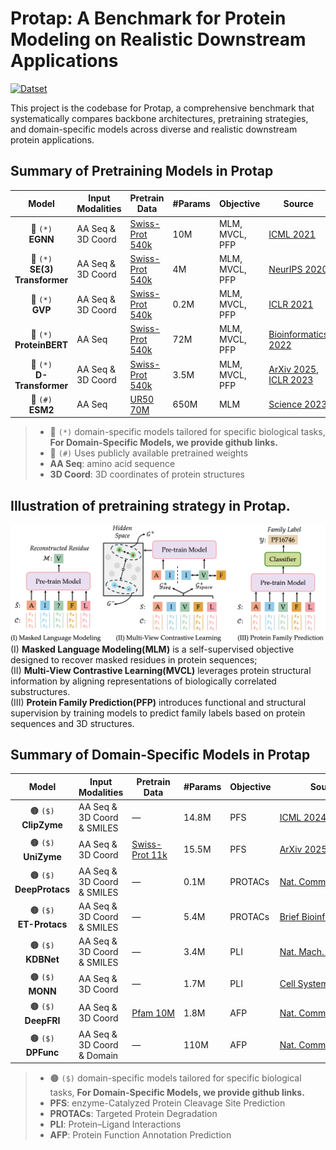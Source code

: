 
# Protap: A Benchmark for Protein Modeling on Realistic Downstream Applications
[![Datset](https://img.shields.io/badge/%F0%9F%A4%97%20Hugging%20Face-orange?label=Model)](https://huggingface.co/datasets/findshuo/Protap)

This project is the codebase for Protap, a comprehensive benchmark that systematically compares backbone architectures, pretraining strategies, and domain-specific models across diverse and realistic downstream protein applications.

## Summary of Pretraining Models in Protap

|**Model** | **Input Modalities** | **Pretrain Data** | **#Params** | **Objective** | **Source** |
|:-------------:|----------------------|-------------------|-------------|---------------|------------|
| 🔴 `(*)` <br> **EGNN**          | AA Seq & 3D Coord  | [Swiss-Prot 540k](https://www.uniprot.org/uniprotkb?query=reviewed:true) | 10M  | MLM, MVCL, PFP | [ICML 2021](https://proceedings.mlr.press/v139/satorras21a.html)           |
| 🔴 `(*)` <br> **SE(3) Transformer** | AA Seq & 3D Coord | [Swiss-Prot 540k](https://www.uniprot.org/uniprotkb?query=reviewed:true) | 4M   | MLM, MVCL, PFP | [NeurIPS 2020](https://proceedings.neurips.cc/paper/2020/hash/15231a7ce4ba789d13b722cc5c955834-Abstract.html) |
| 🔴 `(*)` <br> **GVP**           | AA Seq & 3D Coord | [Swiss-Prot 540k](https://www.uniprot.org/uniprotkb?query=reviewed:true) | 0.2M | MLM, MVCL, PFP | [ICLR 2021](https://openreview.net/forum?id=1YLJDvSx6J4)                    |
| 🔴 `(*)` <br> **ProteinBERT**   | AA Seq           | [Swiss-Prot 540k](https://www.uniprot.org/uniprotkb?query=reviewed:true) | 72M  | MLM, MVCL, PFP | [Bioinformatics 2022](https://academic.oup.com/bioinformatics/article/38/8/2102/6502274) |
| 🔴 `(*)` <br> **D-Transformer** | AA Seq &  3D Coord | [Swiss-Prot 540k](https://www.uniprot.org/uniprotkb?query=reviewed:true) | 3.5M | MLM, MVCL, PFP | [ArXiv 2025](https://arxiv.org/abs/2502.06914), [ICLR 2023](https://openreview.net/forum?id=vZTp1oPV3PC) |
| 🔵 `(#)` <br> **ESM2**          | AA Seq           | [UR50 70M](https://www.uniprot.org/help/uniref)                      | 650M | MLM           | [Science 2023](https://www.science.org/doi/10.1126/science.ade2574)         |  
> - 🔴 `(*)` domain-specific models tailored for specific biological tasks, **For Domain-Specific Models, we provide github links.**
> - 🔵 `(#)` Uses publicly available pretrained weights  
> - **AA Seq**: amino acid sequence  
> - **3D Coord**: 3D coordinates of protein structures   

## Illustration of pretraining strategy in Protap.
![Illustration of pretraining tasks in Protap](/figures/pretrain_strategy.png) 
(I) **Masked Language Modeling(MLM)** is a self-supervised objective designed to recover masked residues in protein sequences;  
(II) **Multi-View Contrastive Learning(MVCL)** leverages protein structural information by aligning representations of biologically correlated substructures.  
(III) **Protein Family Prediction(PFP)** introduces functional and structural supervision by training models to predict family labels based on protein sequences and 3D structures.


## Summary of Domain-Specific Models in Protap

| **Model** | **Input Modalities** | **Pretrain Data** | **#Params** | **Objective** | **Source** | **Github** |
|:----------:|----------------------|-------------------|-------------|---------------|------------|:--------:|
| 🟤 `($)` <br> **ClipZyme**   | AA Seq & 3D Coord & SMILES | — | 14.8M | PFS | [ICML&nbsp;2024](https://openreview.net/forum?id=0mYAK6Yhhm) | [:octocat:](https://github.com/pgmikhael/clipzyme) |
| 🟤 `($)` <br> **UniZyme**    | AA Seq & 3D Coord | [Swiss-Prot&nbsp;11k](https://www.uniprot.org/uniprotkb?query=reviewed:true) | 15.5M | PFS | [ArXiv&nbsp;2025](https://arxiv.org/abs/2502.06914) | [:octocat:](https://anonymous.4open.science/r/UniZyme-4A67) |
| 🟤 `($)` <br> **DeepProtacs**| AA Seq & 3D Coord & SMILES | — | 0.1M | PROTACs | [Nat.&nbsp;Comm&nbsp;2022](https://www.nature.com/articles/s41467-022-34807-3) |  [:octocat:](https://github.com/Fenglei104/DeepPROTACs)|
| 🟤 `($)` <br> **ET-Protacs**  | AA Seq & 3D Coord & SMILES | — | 5.4M | PROTACs | [Brief&nbsp;Bioinf&nbsp;2025](https://academic.oup.com/bib/article/26/1/bbae654/7948073) |  [:octocat:](https://github.com/GuanyuYue/ET-PROTACs)|
| 🟤 `($)` <br> **KDBNet**     | AA Seq & 3D Coord & SMILES | — | 3.4M | PLI | [Nat.&nbsp;Mach.&nbsp;Intell&nbsp;2023](https://www.nature.com/articles/s42256-023-00751-0) |  [:octocat:](https://github.com/luoyunan/KDBNet) |
| 🟤 `($)` <br> **MONN**       | AA Seq & 3D Coord | — | 1.7M | PLI | [Cell&nbsp;Systems&nbsp;2024](https://www.sciencedirect.com/science/article/pii/S2405471220300818) |  [:octocat:](https://github.com/lishuya17/MONN) |
| 🟤 `($)` <br> **DeepFRI**    | AA Seq & 3D Coord | [Pfam&nbsp;10M](https://pfam.xfam.org/) | 1.8M | AFP | [Nat.&nbsp;Comm&nbsp;2021](https://www.nature.com/articles/s41467-021-23303-9) |  [:octocat:](https://github.com/flatironinstitute/DeepFRI) |
| 🟤 `($)` <br> **DPFunc**     | AA Seq & 3D Coord & Domain | — | 110M | AFP | [Nat.&nbsp;Comm&nbsp;2025](https://www.nature.com/articles/s41467-024-54816-8) |  [:octocat:](https://github.com/CSUBioGroup/DPFunc) |


> - 🟤 `($)` domain-specific models tailored for specific biological tasks, **For Domain-Specific Models, we provide github links.**
> - **PFS**: enzyme-Catalyzed Protein Cleavage Site Prediction  
> - **PROTACs**: Targeted Protein Degradation  
> - **PLI**: Protein–Ligand Interactions  
> - **AFP**: Protein Function Annotation Prediction




